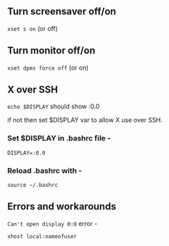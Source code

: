## Turn screensaver off/on

`xset s on` (or off)

## Turn monitor off/on

`xset dpms force off` (or on)

## X over SSH

`echo $DISPLAY` should show :0.0

if not then set $DISPLAY var to allow X use over SSH.

### Set $DISPLAY in .bashrc file -

`DISPLAY=:0.0`

### Reload .bashrc with -

`source ~/.bashrc`

## Errors and workarounds

`Can't open display 0:0` error - 

`xhost local:nameofuser`

